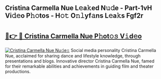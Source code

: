 ## Cristina Carmella Nue L𝚎a𝚔ed N𝚞𝚍e - Part-1vH Vi𝚍𝚎o P𝚑𝚘tos - H𝚘𝚝 O𝚗𝚕yf𝚊ns L𝚎a𝚔s Fgf2r

# <h2><a href="http://kf53kr1.oniu.top/?m=Cristina+Carmella+Nue">🔗👉 🔴 Cristina Carmella Nue P𝚑ot𝚘𝚜 V𝚒d𝚎o</a></h2>

[![Cristina Carmella Nue Nu𝚍e𝚜](https://i.imgur.com/0qMVB7G.gif)](http://kf53kr1.oniu.top/?m=Cristina+Carmella+Nue)
Social media personality Cristina Carmella Nue, acclaimed for sharing dance and lifestyle knowledge, through presentations and blogs. Innovative director Cristina Carmella Nue, famed for their remarkable abilities and achievements in guiding film and theater productions.  
